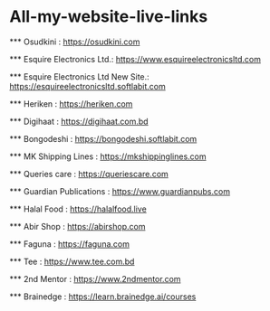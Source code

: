 # All-my-website-live-links

*** Osudkini : https://osudkini.com

*** Esquire Electronics Ltd.: https://www.esquireelectronicsltd.com

*** Esquire Electronics Ltd New Site.: https://esquireelectronicsltd.softlabit.com

*** Heriken : https://heriken.com

*** Digihaat : https://digihaat.com.bd

*** Bongodeshi : https://bongodeshi.softlabit.com

*** MK Shipping Lines : https://mkshippinglines.com

*** Queries care : https://queriescare.com

*** Guardian Publications : https://www.guardianpubs.com

*** Halal Food : https://halalfood.live

*** Abir Shop : https://abirshop.com

*** Faguna : https://faguna.com

*** Tee : https://www.tee.com.bd

*** 2nd Mentor : https://www.2ndmentor.com

*** Brainedge : https://learn.brainedge.ai/courses





